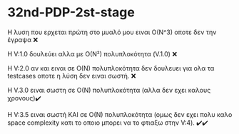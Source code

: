 # 32nd-PDP-2st-stage
Η λυση που ερχεται πρώτη στο μυαλό μου ειναι O(N^3) οποτε δεν την έγραψα ❌  
  
Η V:1.0 δουλεύει αλλα με O(N²) πολυπλοκότητα (V.1.0) ❌  
  
Η V:2.0 αν και ειναι σε O(N) πολυπλοκότητα δεν δουλευει για ολα τα testcases οποτε η λύση δεν ειναι σωστή. ❌  

Η V.3.0 ειναι σωστη σε O(N) πολυπλοκότητα (αλλα δεν εχει καλους χρονους)✔️
  
Η V:3.5 ειναι σωστή ΚΑΙ σε O(N) πολυπλοκότητα (ομως δεν εχει πολυ καλο space complexity κατι το οποιο μπορει να το φτιαξω στην V:4). ✔️✔️   
  
